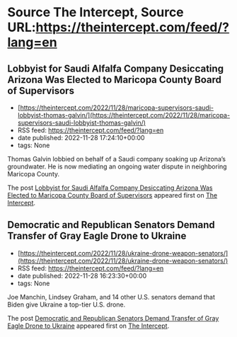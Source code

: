 # Source The Intercept, Source URL:https://theintercept.com/feed/?lang=en

## Lobbyist for Saudi Alfalfa Company Desiccating Arizona Was Elected to Maricopa County Board of Supervisors
 - [https://theintercept.com/2022/11/28/maricopa-supervisors-saudi-lobbyist-thomas-galvin/](https://theintercept.com/2022/11/28/maricopa-supervisors-saudi-lobbyist-thomas-galvin/)
 - RSS feed: https://theintercept.com/feed/?lang=en
 - date published: 2022-11-28 17:24:10+00:00
 - tags: None

<p>Thomas Galvin lobbied on behalf of a Saudi company soaking up Arizona’s groundwater. He is now mediating an ongoing water dispute in neighboring Maricopa County.</p>
<p>The post <a href="https://theintercept.com/2022/11/28/maricopa-supervisors-saudi-lobbyist-thomas-galvin/" rel="nofollow">Lobbyist for Saudi Alfalfa Company Desiccating Arizona Was Elected to Maricopa County Board of Supervisors</a> appeared first on <a href="https://theintercept.com" rel="nofollow">The Intercept</a>.</p>

## Democratic and Republican Senators Demand Transfer of Gray Eagle Drone to Ukraine
 - [https://theintercept.com/2022/11/28/ukraine-drone-weapon-senators/](https://theintercept.com/2022/11/28/ukraine-drone-weapon-senators/)
 - RSS feed: https://theintercept.com/feed/?lang=en
 - date published: 2022-11-28 16:23:30+00:00
 - tags: None

<p>Joe Manchin, Lindsey Graham, and 14 other U.S. senators demand that Biden give Ukraine a top-tier U.S. drone.</p>
<p>The post <a href="https://theintercept.com/2022/11/28/ukraine-drone-weapon-senators/" rel="nofollow">Democratic and Republican Senators Demand Transfer of Gray Eagle Drone to Ukraine</a> appeared first on <a href="https://theintercept.com" rel="nofollow">The Intercept</a>.</p>

